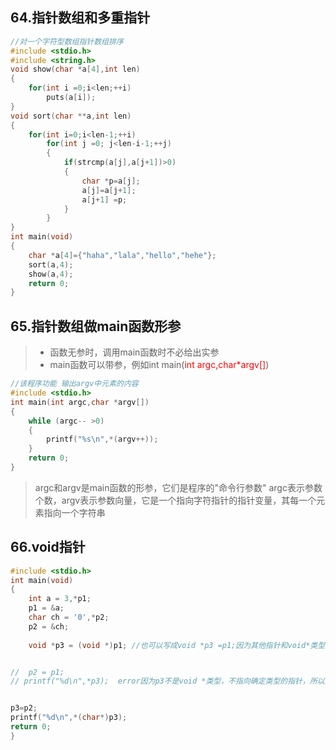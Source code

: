 ## 64.指针数组和多重指针
```c
//对一个字符型数组指针数组排序
#include <stdio.h>
#include <string.h>
void show(char *a[4],int len)
{
	for(int i =0;i<len;++i)
		puts(a[i]);
}
void sort(char **a,int len)
{
	for(int i=0;i<len-1;++i)
		for(int j =0; j<len-i-1;++j)
		{
			if(strcmp(a[j],a[j+1])>0)
			{
				char *p=a[j];
				a[j]=a[j+1];
				a[j+1] =p;
			}
		}
}
int main(void)
{
	char *a[4]={"haha","lala","hello","hehe"};
	sort(a,4);
	show(a,4);
	return 0;
}
```


## 65.指针数组做main函数形参
> - 函数无参时，调用main函数时不必给出实参
> - main函数可以带参，例如int main(<span style="color:red">int argc,char*argv[]</span>)


```c
//该程序功能 输出argv中元素的内容
#include <stdio.h>
int main(int argc,char *argv[])
{
	while (argc-- >0)
	{
		printf("%s\n",*(argv++));
	}
	return 0;
}
```


> argc和argv是main函数的形参，它们是程序的"命令行参数"
> argc表示参数个数，argv表示参数向量，它是一个指向字符指针的指针变量，其每一个元素指向一个字符串


## 66.void指针
```c
#include <stdio.h>
int main(void)
{
	int a = 3,*p1;
	p1 = &a;
	char ch = '0',*p2;
	p2 = &ch;
	
	void *p3 = (void *)p1; //也可以写成void *p3 =p1;因为其他指针和void*类型的指针发生相互赋值时。会进行隐式数据类型转换


//	p2 = p1;
// printf("%d\n",*p3);  error因为p3不是void *类型，不指向确定类型的指针，所以无法通过*p3来访问变量a


p3=p2;
printf("%d\n",*(char*)p3);
return 0;
}
```




